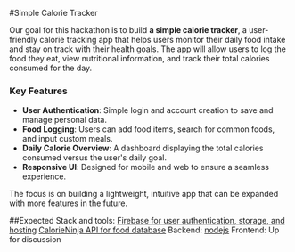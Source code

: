 #Simple Calorie Tracker

Our goal for this hackathon is to build **a simple calorie tracker**, a user-friendly calorie tracking app that helps users monitor their daily food intake and stay on track with their health goals. The app will allow users to log the food they eat, view nutritional information, and track their total calories consumed for the day.

### Key Features
- **User Authentication**: Simple login and account creation to save and manage personal data.
- **Food Logging**: Users can add food items, search for common foods, and input custom meals.
- **Daily Calorie Overview**: A dashboard displaying the total calories consumed versus the user's daily goal.
- **Responsive UI**: Designed for mobile and web to ensure a seamless experience.

The focus is on building a lightweight, intuitive app that can be expanded with more features in the future.

##Expected Stack and tools:
[Firebase for user authentication, storage, and hosting](https://console.firebase.google.com/u/0/project/simple-calorie-tracker-b6f29/overview)
[CalorieNinja API for food database](https://calorieninjas.com/api)
Backend: [nodejs](https://nodejs.org/en/download/package-manager)
Frontend: Up for discussion
